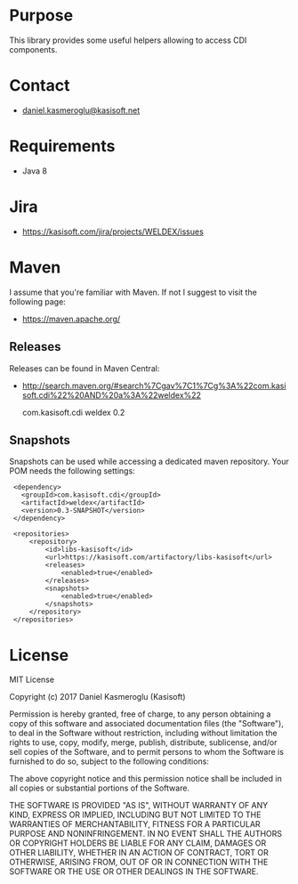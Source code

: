 Purpose
=======

This library provides some useful helpers allowing to access CDI components.


Contact
=======

* daniel.kasmeroglu@kasisoft.net


Requirements
============

 * Java 8


Jira
====

* https://kasisoft.com/jira/projects/WELDEX/issues


Maven
=====

I assume that you're familiar with Maven. If not I suggest to visit the following page:

* https://maven.apache.org/


Releases
--------

Releases can be found in Maven Central:

* http://search.maven.org/#search%7Cgav%7C1%7Cg%3A%22com.kasisoft.cdi%22%20AND%20a%3A%22weldex%22

     <dependency>
       <groupId>com.kasisoft.cdi</groupId>
       <artifactId>weldex</artifactId>
       <version>0.2</version>
     </dependency>


Snapshots
---------

Snapshots can be used while accessing a dedicated maven repository. Your POM needs the following settings:

     <dependency>
       <groupId>com.kasisoft.cdi</groupId>
       <artifactId>weldex</artifactId>
       <version>0.3-SNAPSHOT</version>
     </dependency>
     
     <repositories>
         <repository>
             <id>libs-kasisoft</id>
             <url>https://kasisoft.com/artifactory/libs-kasisoft</url>
             <releases>
                 <enabled>true</enabled>
             </releases>
             <snapshots>
                 <enabled>true</enabled>
             </snapshots>
         </repository>
     </repositories>
     
     

License
=======

MIT License

Copyright (c) 2017 Daniel Kasmeroglu (Kasisoft)

Permission is hereby granted, free of charge, to any person obtaining a copy
of this software and associated documentation files (the "Software"), to deal
in the Software without restriction, including without limitation the rights
to use, copy, modify, merge, publish, distribute, sublicense, and/or sell
copies of the Software, and to permit persons to whom the Software is
furnished to do so, subject to the following conditions:

The above copyright notice and this permission notice shall be included in all
copies or substantial portions of the Software.

THE SOFTWARE IS PROVIDED "AS IS", WITHOUT WARRANTY OF ANY KIND, EXPRESS OR
IMPLIED, INCLUDING BUT NOT LIMITED TO THE WARRANTIES OF MERCHANTABILITY,
FITNESS FOR A PARTICULAR PURPOSE AND NONINFRINGEMENT. IN NO EVENT SHALL THE
AUTHORS OR COPYRIGHT HOLDERS BE LIABLE FOR ANY CLAIM, DAMAGES OR OTHER
LIABILITY, WHETHER IN AN ACTION OF CONTRACT, TORT OR OTHERWISE, ARISING FROM,
OUT OF OR IN CONNECTION WITH THE SOFTWARE OR THE USE OR OTHER DEALINGS IN THE
SOFTWARE.
